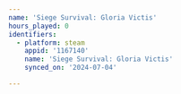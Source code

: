 ```yaml
---
name: 'Siege Survival: Gloria Victis'
hours_played: 0
identifiers:
  - platform: steam
    appid: '1167140'
    name: 'Siege Survival: Gloria Victis'
    synced_on: '2024-07-04'

---
```

